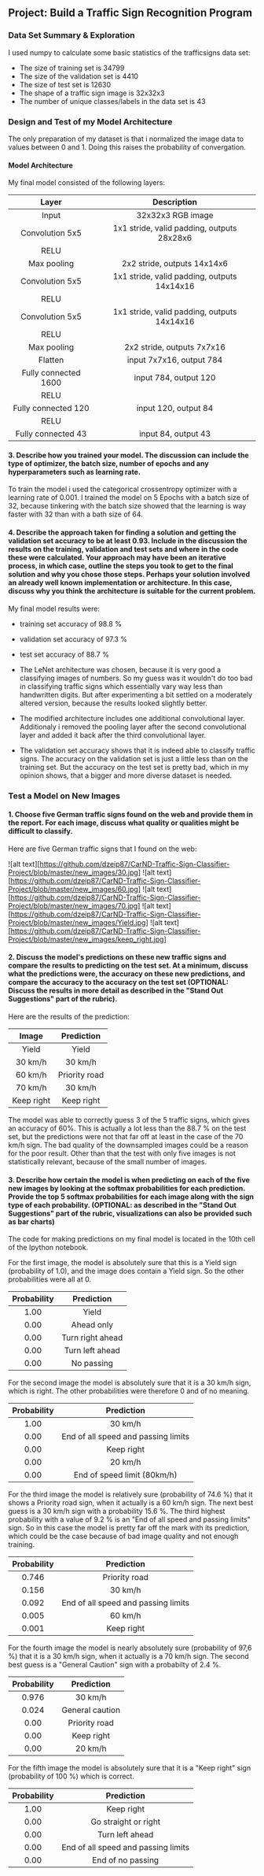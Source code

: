 ## Project: Build a Traffic Sign Recognition Program

### Data Set Summary & Exploration

I used numpy to calculate some basic statistics of the trafficsigns data set:


* The size of training set is 34799
* The size of the validation set is 4410
* The size of test set is 12630
* The shape of a traffic sign image is 32x32x3
* The number of unique classes/labels in the data set is 43

### Design and Test of my Model Architecture

The only preparation of my dataset is that i normalized the image data to values between 0 and 1. Doing this raises the probability of convergation.



#### Model Architecture

My final model consisted of the following layers:

| Layer         		|     Description	        					| 
|:---------------------:|:---------------------------------------------:| 
| Input         		| 32x32x3 RGB image   							| 
| Convolution 5x5     	| 1x1 stride, valid padding, outputs 28x28x6 	|
| RELU					|												|
| Max pooling	      	| 2x2 stride,  outputs 14x14x6 					|
| Convolution 5x5	    | 1x1 stride, valid padding, outputs 14x14x16  	|
| RELU					| 	        									|
| Convolution 5x5	    | 1x1 stride, valid padding, outputs 14x14x16  	|
| RELU					|												|
| Max pooling           | 2x2 stride,  outputs 7x7x16 					|   
| Flatten				| input 7x7x16, output 784 						|
| Fully connected 1600	| input 784, output 120							|
| RELU					|												|
| Fully connected 120   | input 120, output 84							|
| RELU					|												|
| Fully connected 43	| input 84, output 43							|


#### 3. Describe how you trained your model. The discussion can include the type of optimizer, the batch size, number of epochs and any hyperparameters such as learning rate.

To train the model i used the categorical crossentropy optimizer with a learning rate of 0.001. I trained the model on 5 Epochs with a batch size of 32, because tinkering with the batch size showed that the learning is way faster with 32 than with a bath size of 64.


#### 4. Describe the approach taken for finding a solution and getting the validation set accuracy to be at least 0.93. Include in the discussion the results on the training, validation and test sets and where in the code these were calculated. Your approach may have been an iterative process, in which case, outline the steps you took to get to the final solution and why you chose those steps. Perhaps your solution involved an already well known implementation or architecture. In this case, discuss why you think the architecture is suitable for the current problem.

My final model results were:
* training set accuracy of 98.8 %
* validation set accuracy of 97.3 %
* test set accuracy of 88.7 %


* The LeNet architecture was chosen, because it is very good a classifying images of numbers. So my guess was it wouldn't do too bad in classifying traffic signs which essentially vary way less than handwritten digits. But after experimenting a bit settled on a moderately altered version, because the results looked slightly better.
* The modified architecture includes one additional convolutional layer. Additionaly i removed the pooling layer after the second convolutional layer and added it back after the third convolutional layer.
* The validation set accuracy shows that it is indeed able to classify traffic signs. The accuracy on the validation set is just a little less than on the training set. But the accuracy on the test set is pretty bad, which in my opinion shows, that a bigger and more diverse dataset is needed.



### Test a Model on New Images

#### 1. Choose five German traffic signs found on the web and provide them in the report. For each image, discuss what quality or qualities might be difficult to classify.


Here are five German traffic signs that I found on the web:

![alt text][https://github.com/dzeip87/CarND-Traffic-Sign-Classifier-Project/blob/master/new_images/30.jpg] 
![alt text][https://github.com/dzeip87/CarND-Traffic-Sign-Classifier-Project/blob/master/new_images/60.jpg] 
![alt text][https://github.com/dzeip87/CarND-Traffic-Sign-Classifier-Project/blob/master/new_images/70.jpg] 
![alt text][https://github.com/dzeip87/CarND-Traffic-Sign-Classifier-Project/blob/master/new_images/Yield.jpg] 
![alt text][https://github.com/dzeip87/CarND-Traffic-Sign-Classifier-Project/blob/master/new_images/keep_right.jpg]


#### 2. Discuss the model's predictions on these new traffic signs and compare the results to predicting on the test set. At a minimum, discuss what the predictions were, the accuracy on these new predictions, and compare the accuracy to the accuracy on the test set (OPTIONAL: Discuss the results in more detail as described in the "Stand Out Suggestions" part of the rubric).

Here are the results of the prediction:

| Image			        |     Prediction	        					| 
|:---------------------:|:---------------------------------------------:| 
| Yield     			| Yield		   									| 
| 30 km/h     			| 30 km/h 										|
| 60 km/h				| Priority road  								|
| 70 km/h	      		| 30 km/h					 					|
| Keep right			| Keep right      								|


The model was able to correctly guess 3 of the 5 traffic signs, which gives an accuracy of 60%. This is actually a lot less than the 88.7 % on the test set, but the predictions were not that far off at least in the case of the 70 km/h sign. The bad quality of the downsampled images could be a reason for the poor result. Other than that the test with only five images is not statistically relevant, because of the small number of images.

#### 3. Describe how certain the model is when predicting on each of the five new images by looking at the softmax probabilities for each prediction. Provide the top 5 softmax probabilities for each image along with the sign type of each probability. (OPTIONAL: as described in the "Stand Out Suggestions" part of the rubric, visualizations can also be provided such as bar charts)

The code for making predictions on my final model is located in the 10th cell of the Ipython notebook.


For the first image, the model is absolutely sure that this is a Yield sign (probability of 1.0), and the image does contain a Yield sign. So the other probabilities were all at 0.

| Probability         	|     Prediction	        					| 
|:---------------------:|:---------------------------------------------:| 
| 1.00         			| Yield		   									| 
| 0.00     				| Ahead only 									|
| 0.00					| Turn right ahead								|
| 0.00	      			| Turn left ahead			 					|
| 0.00				    | No passing      								|


For the second image the model is absolutely sure that it is a 30 km/h sign, which is right. The other probabilities were therefore 0 and of no meaning.

| Probability         	|     Prediction	        					| 
|:---------------------:|:---------------------------------------------:| 
| 1.00         			| 30 km/h	   									| 
| 0.00     				| End of all speed and passing limits			|
| 0.00					| Keep right									|
| 0.00	      			| 20 km/h					 					|
| 0.00				    | End of speed limit (80km/h)      				|



For the third image the model is relatively sure (probability of 74.6 %) that it shows a Priority road sign, when it actually is a 60 km/h sign. The next best guess is a 30 km/h sign with a probability 15.6 %. The third highest probability with a value of 9.2 % is an "End of all speed and passing limits" sign. So in this case the model is pretty far off the mark with its prediction, which could be the case because of bad image quality and not enough training.

| Probability         	|     Prediction	        					| 
|:---------------------:|:---------------------------------------------:| 
| 0.746        			| Priority road									| 
| 0.156    				| 30 km/h  										|
| 0.092					| End of all speed and passing limits			|
| 0.005	      			| 60 km/h					 					|
| 0.001				    | Keep right      								|



For the fourth image the model is nearly absolutely sure (probability of 97,6 %) that it is a 30 km/h sign, when it actually is a 70 km/h sign. The second best guess is a "General Caution" sign with a probabilty of 2.4 %.  

| Probability         	|     Prediction	        					| 
|:---------------------:|:---------------------------------------------:| 
| 0.976        			| 30 km/h 	   									| 
| 0.024    				| General caution								|
| 0.00					| Priority road									|
| 0.00	      			| Keep right				 					|
| 0.00				    | 20 km/h 	     								|


For the fifth image the model is absolutely sure that it is a "Keep right" sign (probability of 100 %) which is correct.

| Probability         	|     Prediction	        					| 
|:---------------------:|:---------------------------------------------:| 
| 1.00         			| Keep right  									| 
| 0.00     				| Go straight or right							|
| 0.00					| Turn left ahead								|
| 0.00	      			| End of all speed and passing limits			|
| 0.00				    | End of no passing								|
